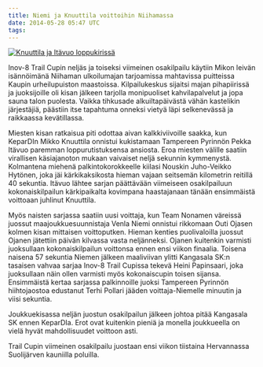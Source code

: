 ```yaml
---
title: Niemi ja Knuuttila voittoihin Niihamassa
date: 2014-05-28 05:47 UTC
tags:
---
```


[![Knuuttila ja Itävuo loppukirissä](https://farm4.staticflickr.com/3819/14102093167_989c4c7d1c_b_d.jpg)](https://www.flickr.com/photos/jarkko/14102093167/)

Inov-8 Trail Cupin neljäs ja toiseksi viimeinen osakilpailu käytiin Mikon leivän isännöimänä Niihaman ulkoilumajan tarjoamissa mahtavissa puitteissa Kaupin urheilupuiston maastoissa. Kilpailukeskus sijaitsi majan pihapiirissä ja juoksijoille oli kisan jälkeen tarjolla monipuoliset kahvilapalvelut ja jopa sauna talon puolesta. Vaikka tihkusade alkuiltapäivästä vähän kastelikin järjestäjiä, päästiin itse tapahtuma onneksi vietyä läpi selkenevässä ja raikkaassa kevätillassa.

Miesten kisan ratkaisua piti odottaa aivan kalkkiviivoille saakka, kun KeparDIn Mikko Knuuttila onnistui kukistamaan Tampereen Pyrinnön Pekka Itävuo paremman loppurutistuksensa ansiosta. Eroa miesten välille saatiin virallisen käsiajanoton mukaan vaivaiset neljä sekunnin kymmenystä. Kolmantena miehenä palkintokorokkeelle kiilasi Nouskin Juho-Veikko Hytönen, joka jäi kärkikaksikosta hieman vajaan seitsemän kilometrin reitillä 40 sekuntia. Itävuo lähtee sarjan päättävään viimeiseen osakilpailuun kokonaiskilpailun kärkipaikalta kovimpana haastajanaan tänään ensimmäistä voittoaan juhlinut Knuuttila.

Myös naisten sarjassa saatiin uusi voittaja, kun Team Nonamen väreissä juossut maajoukkuesuunnistaja Venla Niemi onnistui rikkomaan Outi Ojasen kolmen kisan mittaisen voittoputken. Hieman kenties puolivaloilla juossut Ojanen jätettiin päivän kilvassa vasta neljänneksi. Ojanen kuitenkin varmisti juoksullaan kokonaiskilpailun voittonsa ennen ensi viikon finaalia. Toisena naisena 57 sekuntia Niemen jälkeen maaliviivan ylitti Kangasala SK:n tasaisen vahvaa sarjaa Inov-8 Trail Cupissa tekevä Heini Papinsaari, joka juoksullaan näin ollen varmisti myös kokonaiscupin toisen sijansa. Ensimmäistä kertaa sarjassa palkinnoille juoksi Tampereen Pyrinnön hiihtojaostoa edustanut Terhi Pollari jääden voittaja-Niemelle minuutin ja viisi sekuntia.

Joukkuekisassa neljän juostun osakilpailun jälkeen johtoa pitää Kangasala SK ennen KeparDIa. Erot ovat kuitenkin pieniä ja monella joukkueella on vielä hyvät mahdollisuudet voittoon asti.

Trail Cupin viimeinen osakilpailu juostaan ensi viikon tiistaina Hervannassa Suolijärven kauniilla poluilla.
